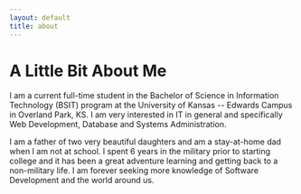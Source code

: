 ```yaml
---
layout: default
title: about
---
```


# A Little Bit About Me

I am a current full-time student in the Bachelor of Science in Information Technology (BSIT) program at the University of Kansas -- Edwards Campus in Overland Park, KS. I am very interested in IT in general and specifically Web Development, Database and Systems Administration.

I am a father of two very beautiful daughters and am a stay-at-home dad when I am not at school. I spent 6 years in the military prior to starting college and it has been a
great adventure learning and getting back to a non-military life. I am forever seeking more knowledge of Software Development and the world around us.
